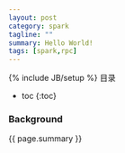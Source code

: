 ```yaml
---
layout: post
category: spark
tagline: ""
summary: Hello World!
tags: [spark,rpc]
---
```

{% include JB/setup %}
目录
* toc
{:toc}
### Background ###
{{ page.summary }}

